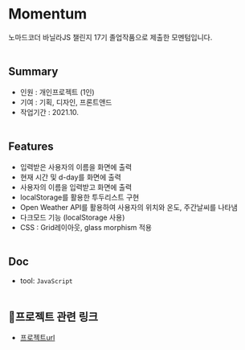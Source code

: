 # Momentum
노마드코더 바닐라JS 챌린지 17기 졸업작품으로 제출한 모멘텀입니다.<br/><br/>

## Summary
- 인원 : 개인프로젝트 (1인)
- 기여 : 기획, 디자인, 프론트앤드
- 작업기간 : 2021.10. <br/><br/>

## Features
- 입력받은 사용자의 이름을 화면에 출력
- 현재 시간 및 d-day를 화면에 출력
- 사용자의 이름을 입력받고 화면에 출력
- localStorage를 활용한 투두리스트 구현
- Open Weather API를 활용하여 사용자의 위치와 온도, 주간날씨를 나타냄
- 다크모드 기능 (localStorage 사용)
- CSS : Grid레이아웃, glass morphism 적용<br/><br/>

## Doc
- tool: `JavaScript`<br/><br/>

## 🔗프로젝트 관련 링크
- [프로젝트url](sukyoungshin.github.io/momentum/)

